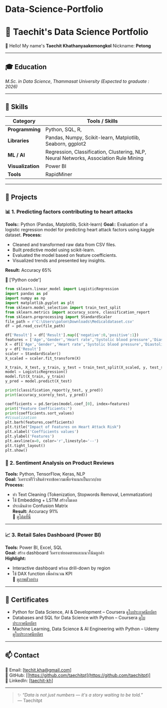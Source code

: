 # Data-Science-Portfolio
# 🧠 Taechit's Data Science Portfolio
👋 Hello! My name's **Taechit Khathanyaakemongkol** Nickname: **Petong** 

---
## 🎓 Education
*M.Sc. in Data Science*, *Thammasat University (Expected to graduate : 2026)*  


---
## 🧰 Skills

| Category | Tools / Skills |
|-----------|----------------|
| **Programming** | Python, SQL, R,|
| **Libraries** | Pandas, Numpy, Scikit-learn, Matplotlib, Seaborn, ggplot2 |
| **ML / AI** | Regression, Classification, Clustering, NLP, Neural Networks, Association Rule Mining  |
| **Visualization** | Power BI|
| **Tools** | RapidMiner |

---

## 🚀 Projects

### 📊 1. Predicting factors contributing to heart attacks  
**Tools:**: Python (Pandas, Matplotlib, Sckit-learn)
**Goal:**: Evaluation of a logistic regression model for predicting heart attack factors using kaggle dataset. 
**Process:**
- Cleaned and transformed raw data from CSV files.  
- Built predictive model using scikit-learn. 
- Evaluated the model based on feature coefficients.
- Visualized trends and presented key insights.
  
**Result:** Accuracy 65%

🔗 ['Python code']
```python
from sklearn.linear_model import LogisticRegression
import pandas as pd
import numpy as np
import matplotlib.pyplot as plt
from sklearn.model_selection import train_test_split
from sklearn.metrics import accuracy_score, classification_report
from sklearn.preprocessing import StandardScaler
file_path = r'C:\Users\paton\Downloads\Medicaldataset.csv'
df = pd.read_csv(file_path)

df['Result'] = df['Result'].map({'negative':0,'positive':1})
features = ['Age','Gender','Heart rate','Systolic blood pressure','Diastolic blood pressure','Blood sugar']
X = df[['Age','Gender','Heart rate','Systolic blood pressure','Diastolic blood pressure','Blood sugar']]
y = df['Result']
scaler = StandardScaler()
X_scaled = scaler.fit_transform(X)

X_train, X_test, y_train, y_test = train_test_split(X_scaled, y, test_size=0.2, random_state=42)
model = LogisticRegression()
model.fit(X_train, y_train)
y_pred = model.predict(X_test)

print(classification_report(y_test, y_pred))
print(accuracy_score(y_test, y_pred))

coefficients = pd.Series(model.coef_[0], index=features)
print("Feature Coefficients:")
print(coefficients.sort_values)
#Visualization
plt.barh(features,coefficients)
plt.title("Impact of Features on Heart Attack Risk")
plt.xlabel('Coefficients values')
plt.ylabel('Features')
plt.axvline(x=0, color='r',linestyle='--')
plt.tight_layout()
plt.show()
```

### 💬 2. Sentiment Analysis on Product Reviews
**Tools:** Python, TensorFlow, Keras, NLP  
**Goal:** วิเคราะห์รีวิวสินค้าจากข้อความเพื่อจำแนกเป็นบวก/ลบ  
**Process:**
- ทำ Text Cleaning (Tokenization, Stopwords Removal, Lemmatization)  
- ใช้ Embedding + LSTM สร้างโมเดล  
- ประเมินด้วย Confusion Matrix  
**Result:** Accuracy 91%  
🔗 [ดูโค้ดที่นี่](./Sentiment_Analysis)

---

### 📈 3. Retail Sales Dashboard (Power BI)
**Tools:** Power BI, Excel, SQL  
**Goal:** สร้าง dashboard วิเคราะห์ยอดขายและแนวโน้มลูกค้า  
**Highlight:**
- Interactive dashboard พร้อม drill-down by region  
- ใช้ DAX function เพื่อคำนวณ KPI  
🔗 [ดูภาพตัวอย่าง](./Retail_Sales_Dashboard)

---


## 🏅 Certificates
- Python for Data Science, AI & Development – Coursera [ดูใบประกาศนียบัตร](https://drive.google.com/file/d/1yhW5Wkf7ViSJVGQo0GNJ6dJsH8SdpOpj/view?usp=drive_link)  
- Databases and SQL for Data Science with Python – Coursera [ดูใบประกาศนียบัตร](https://drive.google.com/file/d/1jVKPR2HJwHCzeegaDe3-YvgrH6gORjJu/view?usp=drive_link)  
- Machine Learning, Data Science & AI Engineering with Python – Udemy [ดูใบประกาศนียบัตร](https://drive.google.com/file/d/1b7TU7OlG_dOS3SPk1VN1YDhMpv3zXq1Z/view?usp=drive_link)   

---

## 📫 Contact
📧 Email: [techit.kha@gmail.com]  
🔗 GitHub: [[https://github.com/taechitpt](https://github.com/taechitpt)]  
🔗 LinkedIn: [[taechit-kh](https://www.linkedin.com/in/taechit-khathanyaakemongkol-2061a5337/)]  

---

> ✨ *“Data is not just numbers — it's a story waiting to be told.”*  
> — Taechitpt
